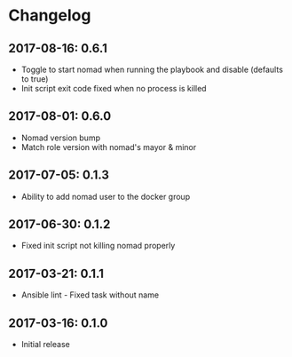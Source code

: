 # Changelog 

## 2017-08-16: 0.6.1
  
  - Toggle to start nomad when running the playbook and disable (defaults to true)
  - Init script exit code fixed when no process is killed

## 2017-08-01: 0.6.0

  - Nomad version bump
  - Match role version with nomad's mayor & minor 

## 2017-07-05: 0.1.3

  - Ability to add nomad user to the docker group

## 2017-06-30: 0.1.2

  - Fixed init script not killing nomad properly

## 2017-03-21: 0.1.1

  - Ansible lint - Fixed task without name

## 2017-03-16: 0.1.0

  - Initial release

